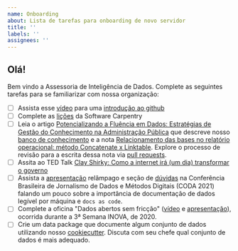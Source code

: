```yaml
---
name: Onboarding
about: Lista de tarefas para onboarding de novo servidor
title: ''
labels: ''
assignees: ''
---
```


## Olá!

Bem vindo a Assessoria de Inteligência de Dados. Complete as seguintes tarefas para se familiarizar com nossa organização:

- [ ] Assista esse [vídeo](https://www.youtube.com/watch?v=mDYoTC6fJ8E) para uma [introdução ao github](https://www.youtube.com/watch?v=mDYoTC6fJ8E)
- [ ] Complete as [lições]((https://github.com/splor-mg/handbook/blob/main/software-carpentry.md)) da Software Carpentry
- [ ] Leia o artigo [Potencializando a Fluência em Dados: Estratégias de Gestão do Conhecimento na Administração Pública](https://github.com/splor-mg/consad-2023/blob/main/consad-2023.pdf) que descreve nosso [banco de conhecimento](https://github.com/splor-mg/notas) e a nota [Relacionamento das bases no relatório operacional: método Concatenate x Linktable](https://splor-mg.github.io/notas/main/20231804T160439/). Explore o processo de revisão para a escrita dessa nota via [pull requests](https://github.com/splor-mg/notas/pull/7).
- [ ] Assita ao TED Talk [Clay Shirky: Como a internet irá (um dia) transformar o governo](https://www.ted.com/talks/clay_shirky_how_the_internet_will_one_day_transform_government?hasSummary=true&language=pt-br)
- [ ] Assista a [apresentação](https://youtu.be/JUW60w1jDdM?t=1346) relâmpago e seção de [dúvidas](https://youtu.be/JUW60w1jDdM?t=3734) na Conferência Brasileira de Jornalismo de Dados e Métodos Digitais (CODA 2021) falando um pouco sobre a importância de documentação de dados legível por máquina e `docs as code`.
- [ ] Complete a oficina "Dados abertos sem fricção" ([vídeo](https://www.youtube.com/watch?v=tZ0bmlnqMuY) e [apresentação](https://ead.prodemge.gov.br/pluginfile.php/19736/mod_resource/content/2/Dados%20Abertos%20sem%20friccao-DCTA-CGE.pdf)), ocorrida durante a 3ª Semana INOVA, de 2020. 
- [ ] Crie um data package que documente algum conjunto de dados utilizando nosso [cookiecutter](https://splor-mg.github.io/cookiecutter-datapackage/0.1/). Discuta com seu chefe qual conjunto de dados é mais adequado.
